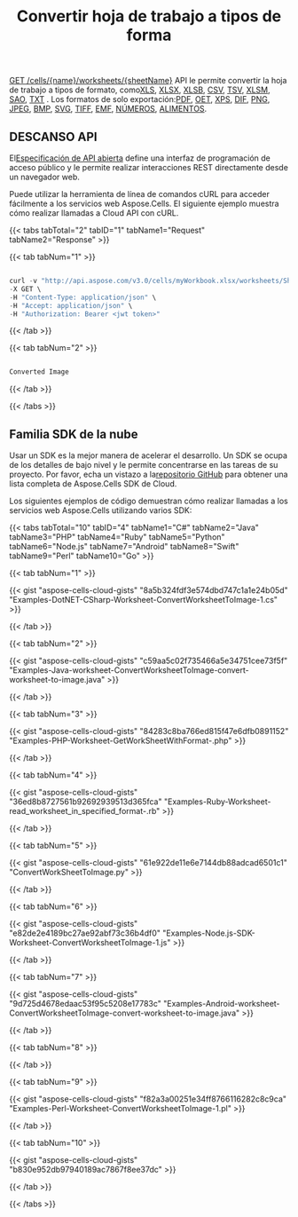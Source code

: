 ﻿---
title: Convertir hoja de trabajo a tipos de forma
second_title: Aspose.Cells Cloud Documen
linktitle: Convertir hoja de trabajo
type: docs
url: /es/worksheets/conversion/
aliases: [/convert-worksheet-to-image/,/worksheets/to-image/]
keywords: Convert worksheet to image format from an Excel workbook
description: Aspose.Cells Cloud REST API admite la hoja de trabajo de conversión a formato de imagen desde un libro de trabajo Excel. SDK admite tipos de lenguajes de desarrollo. Incluyen Android, C#, Go, Java, NodeJS, Perl, PHP, Python, Ruby y Swift
weight: 130
---
[GET /cells/{name}/worksheets/{sheetName}](https://apireference.aspose.cloud/cells/#/Worksheets/GetWorksheet) API le permite convertir la hoja de trabajo a tipos de formato, como[XLS](https://docs.fileformat.com/spreadsheet/xls/), [XLSX](https://docs.fileformat.com/spreadsheet/xlsx/), [XLSB](https://docs.fileformat.com/spreadsheet/xlsb/), [CSV](https://docs.fileformat.com/spreadsheet/csv/), [TSV](https://docs.fileformat.com/spreadsheet/tsv/), [XLSM](https://docs.fileformat.com/spreadsheet/xlsm/), [SAO](https://docs.fileformat.com/spreadsheet/ods/), [TXT](https://docs.fileformat.com/word-processing/txt/) . Los formatos de solo exportación:[PDF](https://docs.fileformat.com/pdf/), [OET](https://docs.fileformat.com/spreadsheet/ots/), [XPS](https://docs.fileformat.com/page-description-language/xps/), [DIF](https://docs.fileformat.com/spreadsheet/dif/), [PNG](https://docs.fileformat.com/Image/png/), [JPEG](https://docs.fileformat.com/image/jpeg/), [BMP](https://docs.fileformat.com/image/bmp/), [SVG](https://docs.fileformat.com/page-description-language/svg/), [TIFF](https://docs.fileformat.com/image/tiff/), [EMF](https://docs.fileformat.com/image/emf/), [NÚMEROS](https://docs.fileformat.com/spreadsheet/numbers/), [ALIMENTOS](https://docs.fileformat.com/spreadsheet/fods/).

## DESCANSO API

 El[Especificación de API abierta](https://apireference.aspose.cloud/cells/#/Worksheets/GetWorkshee) define una interfaz de programación de acceso público y le permite realizar interacciones REST directamente desde un navegador web.
 
Puede utilizar la herramienta de línea de comandos cURL para acceder fácilmente a los servicios web Aspose.Cells. El siguiente ejemplo muestra cómo realizar llamadas a Cloud API con cURL.
 

{{< tabs tabTotal="2" tabID="1" tabName1="Request" tabName2="Response" >}}

{{< tab tabNum="1" >}}

```java

curl -v "http://api.aspose.com/v3.0/cells/myWorkbook.xlsx/worksheets/Sheet1?format=png&verticalResolution=96&horizontalResolution=96" \
-X GET \
-H "Content-Type: application/json" \
-H "Accept: application/json" \
-H "Authorization: Bearer <jwt token>"

```

{{< /tab >}}

{{< tab tabNum="2" >}}

```java

Converted Image 

```

{{< /tab >}}

{{< /tabs >}}

## Familia SDK de la nube
 
 Usar un SDK es la mejor manera de acelerar el desarrollo. Un SDK se ocupa de los detalles de bajo nivel y le permite concentrarse en las tareas de su proyecto. Por favor, echa un vistazo a la[repositorio GitHub](https://github.com/aspose-cells-cloud) para obtener una lista completa de Aspose.Cells SDK de Cloud.
 
Los siguientes ejemplos de código demuestran cómo realizar llamadas a los servicios web Aspose.Cells utilizando varios SDK:
 
{{< tabs tabTotal="10" tabID="4" tabName1="C#" tabName2="Java" tabName3="PHP" tabName4="Ruby" tabName5="Python" tabName6="Node.js" tabName7="Android" tabName8="Swift" tabName9="Perl" tabName10="Go" >}}

{{< tab tabNum="1" >}}

{{< gist "aspose-cells-cloud-gists" "8a5b324fdf3e574dbd747c1a1e24b05d" "Examples-DotNET-CSharp-Worksheet-ConvertWorksheetToImage-1.cs" >}}

{{< /tab >}}

{{< tab tabNum="2" >}}

{{< gist "aspose-cells-cloud-gists" "c59aa5c02f735466a5e34751cee73f5f" "Examples-Java-worksheet-ConvertWorksheetToImage-convert-worksheet-to-image.java" >}}

{{< /tab >}}

{{< tab tabNum="3" >}}

{{< gist "aspose-cells-cloud-gists" "84283c8ba766ed815f47e6dfb0891152" "Examples-PHP-Worksheet-GetWorkSheetWithFormat-.php" >}}

{{< /tab >}}

{{< tab tabNum="4" >}}

{{< gist "aspose-cells-cloud-gists" "36ed8b8727561b92692939513d365fca" "Examples-Ruby-Worksheet-read_worksheet_in_specified_format-.rb" >}}

{{< /tab >}}

{{< tab tabNum="5" >}}

{{< gist "aspose-cells-cloud-gists" "61e922de11e6e7144db88adcad6501c1" "ConvertWorkSheetToImage.py" >}}

{{< /tab >}}

{{< tab tabNum="6" >}}

{{< gist "aspose-cells-cloud-gists" "e82de2e4189bc27ae92abf73c36b4df0" "Examples-Node.js-SDK-Worksheet-ConvertWorksheetToImage-1.js" >}}

{{< /tab >}}

{{< tab tabNum="7" >}}

{{< gist "aspose-cells-cloud-gists" "9d725d4678edaac53f95c5208e17783c" "Examples-Android-worksheet-ConvertWorksheetToImage-convert-worksheet-to-image.java" >}}

{{< /tab >}}

{{< tab tabNum="8" >}}

{{< /tab >}}

{{< tab tabNum="9" >}}

{{< gist "aspose-cells-cloud-gists" "f82a3a00251e34ff8766116282c8c9ca" "Examples-Perl-Worksheet-ConvertWorksheetToImage-1.pl" >}}

{{< /tab >}}

{{< tab tabNum="10" >}}

{{< gist "aspose-cells-cloud-gists" "b830e952db97940189ac7867f8ee37dc" >}}

{{< /tab >}}

{{< /tabs >}}
